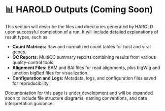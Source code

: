 # 📊 HAROLD Outputs (Coming Soon)

This section will describe the files and directories generated by HAROLD upon successful completion of a run. It will include detailed explanations of result types, such as:

- **Count Matrices:** Raw and normalized count tables for host and viral genes.
- **QC Reports:** MultiQC summary reports combining results from various quality-control tools.
- **Alignment Files:** BAM and BAI files for read alignments, plus bigWig and junction bigBed files for visualization.
- **Configuration and Logs:** Metadata, logs, and configuration files saved for reproducibility.

Documentation for this page is under development and will be expanded soon to include file structure diagrams, naming conventions, and data interpretation guidance.
